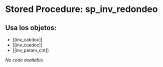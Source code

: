 # Stored Procedure: sp_inv_redondeo

## Usa los objetos:
- [[inv_cabdoc]]
- [[inv_cuedoc]]
- [[inv_param_cnt]]

*No code available.*
